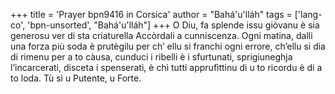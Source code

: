 +++
title = 'Prayer bpn9416 in Corsica'
author = "Bahá'u'lláh"
tags = ['lang-co', 'bpn-unsorted', "Bahá'u'lláh"]
+++
O Diu, fa splende issu giòvanu è sia generosu ver di sta criaturella Accòrdali a cunniscenza. Ogni matina, dalli una forza più soda è prutègilu per ch’ ellu si franchi ogni errore, ch’ellu si dia di rimenu per a to càusa, cunduci i ribelli è i sfurtunati, sprigiuneghja l’incarcerati, disceta i spenserati, è chì tutti apprufìttinu di u to ricordu è di a to loda. Tù sì u Putente, u Forte.
